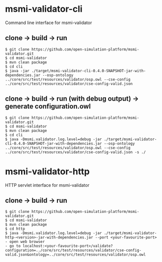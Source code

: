 # msmi-validator-cli

Command line interface for msmi-validator

## clone -> build -> run
```
$ git clone https://github.com/open-simulation-platform/msmi-validator.git
$ cd msmi-validator
$ mvn clean package
$ cd cli
$ java -jar ./target/msmi-validator-cli-0.4.0-SNAPSHOT-jar-with-dependencies.jar --osp-ontology ../core/src/test/resources/validator/osp.owl --cse-config ../core/src/test/resources/validator/cse-config-valid.json
```

## clone -> build -> run (with debug output) -> generate configuration.owl
```
$ git clone https://github.com/open-simulation-platform/msmi-validator.git
$ cd msmi-validator
$ mvn clean package
$ cd cli
$ java -Dmsmi.validator.log.level=debug -jar ./target/msmi-validator-cli-0.4.0-SNAPSHOT-jar-with-dependencies.jar --osp-ontology ../core/src/test/resources/validator/osp.owl --cse-config ../core/src/test/resources/validator/cse-config-valid.json -s ./
```

# msmi-validator-http

HTTP servlet interface for msmi-validator

## clone -> build -> run
```
$ git clone https://github.com/open-simulation-platform/msmi-validator.git
$ cd msmi-validator
$ mvn clean package
$ cd http
$ java -Dmsmi.validator.log.level=debug -jar ./target/msmi-validator-http-<version>-jar-with-dependencies.jar --port <your-favourite-port>
- open web browser
- go to localhost:<your-favourite-port>/validate?configuration=../core/src/test/resources/validator/cse-config-valid.json&ontology=../core/src/test/resources/validator/osp.owl
```
